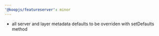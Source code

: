```yaml
---
'@koopjs/featureserver': minor
---
```


- all server and layer metadata defaults to be overriden with setDefaults method
